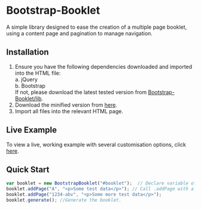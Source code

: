 Bootstrap-Booklet
=================

A simple library designed to ease the creation of a multiple page booklet, using a content page and pagination to manage navigation. 

Installation
------------

1. Ensure you have the following dependencies downloaded and imported into the HTML file: <br />
  a. jQuery <br />
  b. Bootstrap <br />
If not, please download the latest tested version from <a href="https://github.com/HopefulLlama/Bootstrap-Booklet/tree/master/lib">Bootstrap-Booklet/lib</a>.
2. Download the minified version from <a href="https://raw.githubusercontent.com/HopefulLlama/Bootstrap-Booklet/master/bin/bootstrap-booklet-0.4.min.js">here</a>.
3. Import all files into the relevant HTML page.

Live Example
------------

To view a live, working example with several customisation options, click <a href="http://hopefulllama-portfolio.herokuapp.com/portfolio/Bootstrap-Booklet/example.html">here</a>.

Quick Start
-----------

```javascript
var booklet = new BootstrapBooklet("#booklet");  // Declare variable of new BootstrapBooklet with parameter being a string, referring to the ID of a div element in the HTML.
booklet.addPage("A", "<p>Some test data</p>"); // Call .addPage with a title and the body HTML.
booklet.addPage("1234-abv", "<p>Some more test data</p>");
booklet.generate(); //Generate the booklet.
```
